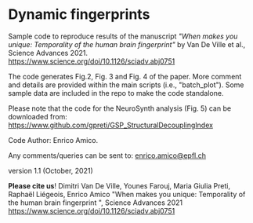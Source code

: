# Dynamic fingerprints
Sample code to reproduce results of the manuscript *"When makes you unique: Temporality of the human brain fingerprint"* by Van De Ville et al., Science Advances 2021. https://www.science.org/doi/10.1126/sciadv.abj0751


The code generates Fig.2, Fig. 3 and Fig. 4 of the paper. More comment and details are provided within the main scripts (i.e., "batch_plot"). Some sample data are included in the repo to make the code standalone.

Please note that the code for the NeuroSynth analysis (Fig. 5) can be downloaded from: https://www.github.com/gpreti/GSP_StructuralDecouplingIndex

Code Author: Enrico Amico.

Any comments/queries can be sent to: enrico.amico@epfl.ch

version 1.1 (October, 2021)

**Please cite us**! 
Dimitri Van De Ville, Younes Farouj, Maria Giulia Preti, Raphaël Liégeois, Enrico Amico 
"When makes you unique: Temporality of the human brain fingerprint ", Science Advances 2021 https://www.science.org/doi/10.1126/sciadv.abj0751
